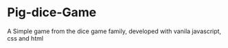 # Pig-dice-Game
A Simple game from the dice game family, developed with vanila javascript, css and html

